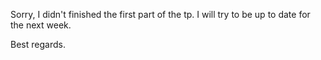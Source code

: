 Sorry, I didn't finished the first part of the tp.
I will try to be up to date for the next week.

Best regards.
